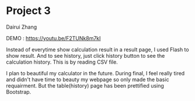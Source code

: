 # Project 3

Dairui Zhang

DEMO : https://youtu.be/F2TUNk8m7kI


Instead of everytime show calculation result in a result page, I used Flash to show result.
And to see history, just click history button to see the calculation history.
This is by reading CSV file.

I plan to beautiful my calculator in the future. During final, I feel really tired and didn't have time to beauty my webpage so only made the basic requairment.
But the table(history) page has been prettified using Bootstrap.

